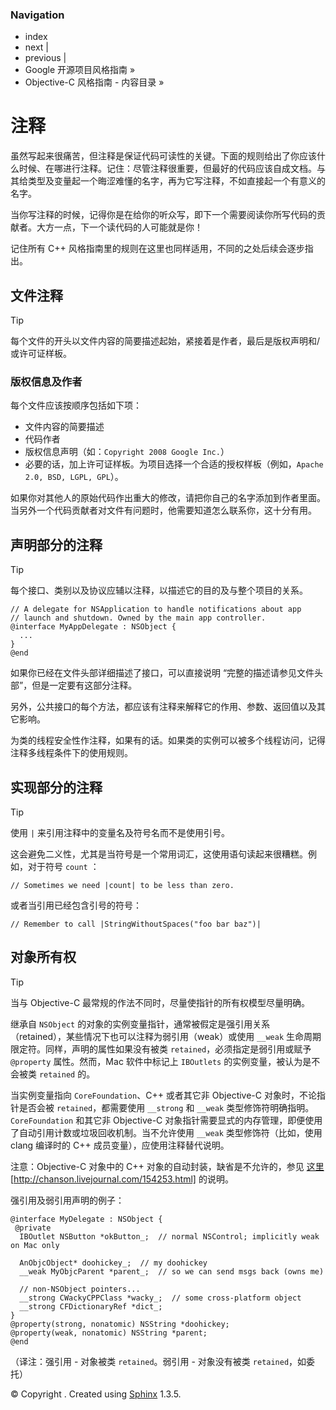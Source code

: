 ### Navigation

*   index
*   next |
*   previous |
*   Google 开源项目风格指南 »
*   Objective-C 风格指南 - 内容目录 »

# 注释

虽然写起来很痛苦，但注释是保证代码可读性的关键。下面的规则给出了你应该什么时候、在哪进行注释。记住：尽管注释很重要，但最好的代码应该自成文档。与其给类型及变量起一个晦涩难懂的名字，再为它写注释，不如直接起一个有意义的名字。

当你写注释的时候，记得你是在给你的听众写，即下一个需要阅读你所写代码的贡献者。大方一点，下一个读代码的人可能就是你！

记住所有 C++ 风格指南里的规则在这里也同样适用，不同的之处后续会逐步指出。

## 文件注释

Tip

每个文件的开头以文件内容的简要描述起始，紧接着是作者，最后是版权声明和/或许可证样板。

### 版权信息及作者

每个文件应该按顺序包括如下项：

*   文件内容的简要描述
*   代码作者
*   版权信息声明（如：`Copyright 2008 Google Inc.`）
*   必要的话，加上许可证样板。为项目选择一个合适的授权样板（例如，`Apache 2.0, BSD, LGPL, GPL`）。

如果你对其他人的原始代码作出重大的修改，请把你自己的名字添加到作者里面。当另外一个代码贡献者对文件有问题时，他需要知道怎么联系你，这十分有用。

## 声明部分的注释

Tip

每个接口、类别以及协议应辅以注释，以描述它的目的及与整个项目的关系。

```
// A delegate for NSApplication to handle notifications about app
// launch and shutdown. Owned by the main app controller.
@interface MyAppDelegate : NSObject {
  ...
}
@end 
```

如果你已经在文件头部详细描述了接口，可以直接说明 “完整的描述请参见文件头部”，但是一定要有这部分注释。

另外，公共接口的每个方法，都应该有注释来解释它的作用、参数、返回值以及其它影响。

为类的线程安全性作注释，如果有的话。如果类的实例可以被多个线程访问，记得注释多线程条件下的使用规则。

## 实现部分的注释

Tip

使用 `|` 来引用注释中的变量名及符号名而不是使用引号。

这会避免二义性，尤其是当符号是一个常用词汇，这使用语句读起来很糟糕。例如，对于符号 `count` ：

```
// Sometimes we need |count| to be less than zero. 
```

或者当引用已经包含引号的符号：

```
// Remember to call |StringWithoutSpaces("foo bar baz")| 
```

## 对象所有权

Tip

当与 Objective-C 最常规的作法不同时，尽量使指针的所有权模型尽量明确。

继承自 `NSObject` 的对象的实例变量指针，通常被假定是强引用关系（retained），某些情况下也可以注释为弱引用（weak）或使用 `__weak` 生命周期限定符。同样，声明的属性如果没有被类 `retained`，必须指定是弱引用或赋予 `@property` 属性。然而，Mac 软件中标记上 `IBOutlets` 的实例变量，被认为是不会被类 `retained` 的。

当实例变量指向 `CoreFoundation`、C++ 或者其它非 Objective-C 对象时，不论指针是否会被 `retained`，都需要使用 `__strong` 和 `__weak` 类型修饰符明确指明。`CoreFoundation` 和其它非 Objective-C 对象指针需要显式的内存管理，即便使用了自动引用计数或垃圾回收机制。当不允许使用 `__weak` 类型修饰符（比如，使用 clang 编译时的 C++ 成员变量），应使用注释替代说明。

注意：Objective-C 对象中的 C++ 对象的自动封装，缺省是不允许的，参见 [这里](http://chanson.livejournal.com/154253.html) [http://chanson.livejournal.com/154253.html] 的说明。

强引用及弱引用声明的例子：

```
@interface MyDelegate : NSObject {
 @private
  IBOutlet NSButton *okButton_;  // normal NSControl; implicitly weak on Mac only

  AnObjcObject* doohickey_;  // my doohickey
  __weak MyObjcParent *parent_;  // so we can send msgs back (owns me)

  // non-NSObject pointers...
  __strong CWackyCPPClass *wacky_;  // some cross-platform object
  __strong CFDictionaryRef *dict_;
}
@property(strong, nonatomic) NSString *doohickey;
@property(weak, nonatomic) NSString *parent;
@end 
```

（译注：强引用 - 对象被类 `retained`。弱引用 - 对象没有被类 `retained`，如委托）

© Copyright . Created using [Sphinx](http://sphinx-doc.org/) 1.3.5.